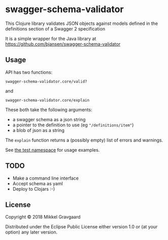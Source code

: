 # swagger-schema-validator

This Clojure library validates JSON objects against models defined in the definitions section of a Swagger 2 specification

It is a simple wrapper for the Java library at
https://github.com/bjansen/swagger-schema-validator

## Usage

API has two functions:

`swagger-schema-validator.core/valid?`

and

`swagger-schema-validator.core/explain`

These both take the following arguments:
 - a swagger schema as a json string
 - a pointer to the definition to use (eg `"/definitions/item"`)
 - a blob of json as a string

The `explain` function returns a (possibly empty) list of errors and warnings.

See [the test namespace](https://github.com/grav/swagger-schema-validator/blob/master/test/validate_swagger_schema/core_test.clj) for usage examples.

## TODO

- Make a command line interface
- Accept schema as yaml
- Deploy to Clojars :-)

## License

Copyright © 2018 Mikkel Gravgaard

Distributed under the Eclipse Public License either version 1.0 or (at
your option) any later version.

